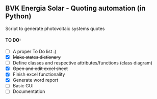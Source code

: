 ## BVK Energia Solar - Quoting automation (in Python)

Script to generate photovoltaic systems quotes

#### TO DO:
- [ ] A proper To Do list :)
- [x] ~~Make states dictionary~~
- [ ] Define classes and respective attributes/functions (class diagram)
- [x] ~~Open and edit excel sheet~~
- [x] Finish excel functionality
- [x] Generate word report
- [ ] Basic GUI
- [ ] Documentation
